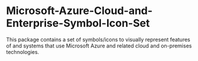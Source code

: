 # Microsoft-Azure-Cloud-and-Enterprise-Symbol-Icon-Set
This package contains a set of symbols/icons to visually represent features of and systems that use Microsoft Azure and related cloud and on-premises technologies. 
